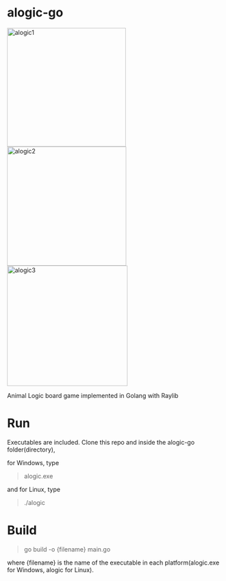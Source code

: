 # alogic-go
<p float="left">
<img width="277" alt="alogic1" src="https://user-images.githubusercontent.com/10954412/209269805-b5bc9f55-124d-4675-857d-47f924587e82.png">
<img width="278" alt="alogic2" src="https://user-images.githubusercontent.com/10954412/209269809-3aedc1fa-f1b2-4ebc-afa9-123edeea27de.png">
<img width="281" alt="alogic3" src="https://user-images.githubusercontent.com/10954412/209269811-014b7e85-b112-4eba-9f88-49cc6bd23d49.png">
</p>

Animal Logic board game implemented in Golang with Raylib

# Run
Executables are included. Clone this repo and inside the alogic-go folder(directory),

for Windows, type
> alogic.exe

and for Linux, type
> ./alogic


# Build
> go build -o {filename} main.go 

where {filename} is the name of the executable in each platform(alogic.exe for Windows, alogic for Linux).
